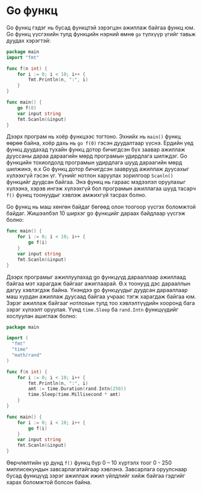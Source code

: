 #  Go функц

Go функц гэдэг нь бусад функцтэй зэрэгцэн ажиллаж байгаа функц юм. Go функц үүсгэхийн тулд функцийн нэрний өмнө `go` түлхүүр үгийг тавьж дуудах хэрэгтэй:

```go
package main
import "fmt"

func f(n int) {
    for i := 0; i < 10; i++ {
        fmt.Println(n, ":", i)
    }
}

func main() {
    go f(0)
    var input string
    fmt.Scanln(&input)
}
```

Дээрх програм нь хоёр функцээс тогтоно. Эхнийх нь `main()` функц өөрөө байна, хоёр дахь нь `go f(0)` гэсэн дуудалтаар үүснэ. Ердийн үед функц дуудахад тухайн функц дотор бичигдсэн бүх заавар ажиллаж дууссаны дараа дараагийн мөрд програмын удирдлага шилждэг. Go функцийн тохиолдолд програмын удирдлага шууд дараагийн мөрд шилжинэ, ө.х Go функц дотор бичигдсэн зааврууд ажиллаж дуусахыг хүлээхгүй гэсэн үг. Үүнийг нотлон харуулах зорилгоор `Scanln()` функцийг дуудсан байгаа. Энэ функц нь гараас мэдээлэл оруулахыг хүлээнэ, хэрэв ингэж хүлээхгүй бол програмын ажиллагаа шууд тасарч `f()` функц тоонуудыг хэвлэж амжихгүй тасрах болно.

Go функц нь маш хөнгөн байдаг бөгөөд олон тоогоор үүсгэх боломжтой байдаг. Жишээлбэл 10 ширхэг go функцийг дараах байдлаар үүсгэж болно:

```go
func main() {
    for i := 0; i < 10; i++ {
        go f(i)
    }
    var input string
    fmt.Scanln(&input)
}
```

Дээрх програмыг ажиллуулахад go функцүүд дарааллаар ажиллаад байгаа мэт харагдаж байгааг ажиглаарай. Ө.х тоонууд дэс дарааллын дагуу хэвлэгдэж байна. Үнэндээ go функцүүдыг дуудсан дарааллаар маш хурдан ажиллаж дуусаад байгаа учраас тэгж харагдаж байгаа юм. Зэрэг ажиллаж байгааг нотлохын тулд тоо хэвлэлтүүдийн хооронд бага зэрэг хүлээлт оруулая. Үүнд `time.Sleep` ба `rand.Intn` функцүүдийг хослуулан ашиглаж болно:

```go
package main

import (
  "fmt"
  "time"
  "math/rand"
)

func f(n int) {
    for i := 0; i < 10; i++ {
        fmt.Println(n, ":", i)
        amt := time.Duration(rand.Intn(250))
        time.Sleep(time.Millisecond * amt)
    }
}

func main() {
    for i := 0; i < 10; i++ {
        go f(i)
    }
    var input string
    fmt.Scanln(&input)
}
```

Өөрчлөлтийн үр дүнд `f()` функц бүр 0 – 10 хүртэлх тоог 0 - 250 миллисекундын завсарлагатайгаар хэвлэнэ. Завсарлага оруулснаар бусад функцүүд зэрэг ажиллаж ижил үйлдлийг хийж байгаа гэдгийг харах боломжтой болсон байна.
